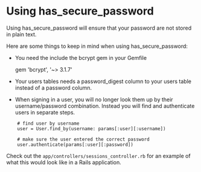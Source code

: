 # Using has_secure_password

Using has_secure_password will ensure that your password are not stored in plain text.

Here are some things to keep in mind when using has_secure_password:

- You need the include the bcrypt gem in your Gemfile

    gem 'bcrypt', '~> 3.1.7'

- Your users tables needs a password_digest column to your users table instead of a password column.

- When signing in a user, you will no longer look them up by their username/password combination. Instead you will find and authenticate users in separate steps.

```
    # find user by username
    user = User.find_by(username: params[:user][:username])

    # make sure the user entered the correct password
    user.authenticate(params[:user][:password])
```

Check out the `app/controllers/sessions_controller.rb` for an example of what this would look like in a Rails application.